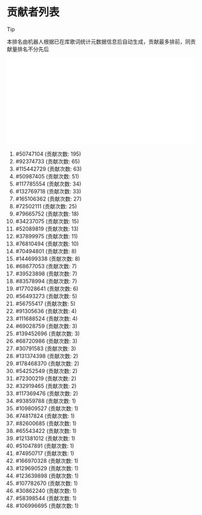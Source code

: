 # 贡献者列表

> [!TIP]
> 本排名由机器人根据已在库歌词统计元数据信息后自动生成，贡献最多排前，同贡献量排名不分先后

![贡献者头像画廊](./CONTRIBUTORS.svg)

1. #50747104 (贡献次数: 195)
2. #92374733 (贡献次数: 65)
3. #115442729 (贡献次数: 63)
4. #50987405 (贡献次数: 51)
5. #117785554 (贡献次数: 34)
6. #132769718 (贡献次数: 33)
7. #165106362 (贡献次数: 27)
8. #72502111 (贡献次数: 25)
9. #79665752 (贡献次数: 18)
10. #34237075 (贡献次数: 15)
11. #52089819 (贡献次数: 13)
12. #37899975 (贡献次数: 11)
13. #76810494 (贡献次数: 10)
14. #70494801 (贡献次数: 8)
15. #144699338 (贡献次数: 8)
16. #68677053 (贡献次数: 7)
17. #39523898 (贡献次数: 7)
18. #83578994 (贡献次数: 7)
19. #177028641 (贡献次数: 6)
20. #56493273 (贡献次数: 5)
21. #56755417 (贡献次数: 5)
22. #91305636 (贡献次数: 4)
23. #111688524 (贡献次数: 4)
24. #69028759 (贡献次数: 3)
25. #139452696 (贡献次数: 3)
26. #68720986 (贡献次数: 3)
27. #30791583 (贡献次数: 3)
28. #131374398 (贡献次数: 2)
29. #178468370 (贡献次数: 2)
30. #54252549 (贡献次数: 2)
31. #72300219 (贡献次数: 2)
32. #32919465 (贡献次数: 2)
33. #117369476 (贡献次数: 2)
34. #93859788 (贡献次数: 1)
35. #109809527 (贡献次数: 1)
36. #74817824 (贡献次数: 1)
37. #82600685 (贡献次数: 1)
38. #65543422 (贡献次数: 1)
39. #121381012 (贡献次数: 1)
40. #51047891 (贡献次数: 1)
41. #74950717 (贡献次数: 1)
42. #166970328 (贡献次数: 1)
43. #129690529 (贡献次数: 1)
44. #123639898 (贡献次数: 1)
45. #107782670 (贡献次数: 1)
46. #30862240 (贡献次数: 1)
47. #58398544 (贡献次数: 1)
48. #106996695 (贡献次数: 1)
